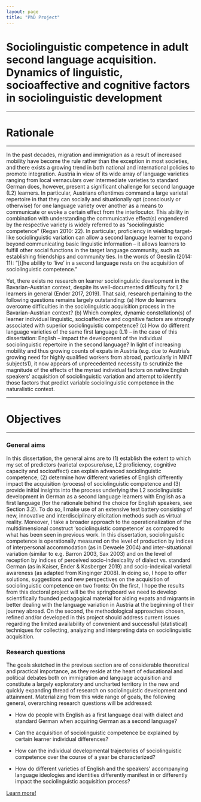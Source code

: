 ```yaml
---
layout: page
title: "PhD Project"
---
```


# Sociolinguistic competence in adult second language acquisition. <br> Dynamics of linguistic, socioaffective and cognitive factors in sociolinguistic development

-----------
# Rationale
-----------

In the past decades, migration and immigration as a result of increased mobility have become the rule rather than the exception in most societies, and there exists a growing trend in both national and international policies to promote integration. Austria in view of its wide array of language varieties ranging from local vernaculars over intermediate varieties to standard German does, however, present a significant challenge for second language (L2) learners. In particular, Austrians oftentimes command a large varietal repertoire in that they can socially and situationally opt (consciously or otherwise) for one language variety over another as a means to communicate or evoke a certain effect from the interlocutor. This ability in combination with understanding the communicative effect(s) engendered by the respective variety is widely referred to as “sociolinguistic competence” (Regan 2010: 22). In particular, proficiency in wielding target-like sociolinguistic variation can allow a second language learner to expand beyond communicating basic linguistic information – it allows learners to fulfill other social functions in the target language community, such as establishing friendships and community ties. In the words of Geeslin (2014: 11): “[t]he ability to ‘live’ in a second language rests on the acquisition of sociolinguistic competence.”

Yet, there exists no research on learner sociolinguistic development in the Bavarian-Austrian context, despite its well-documented difficulty for L2 learners in general (Ender 2017, 2019). That said, research pertaining to the following questions remains largely outstanding: (a) How do learners overcome difficulties in the sociolinguistic acquisition process in the Bavarian-Austrian context? (b) Which complex, dynamic constellation(s) of learner individual linguistic, socioaffective and cognitive factors are strongly associated with superior sociolinguistic competence? (c) How do different language varieties of the same first language (L1) – in the case of this dissertation: English – impact the development of the individual sociolinguistic repertoire in the second language? In light of increasing mobility and thus growing counts of expats in Austria (e.g. due to Austria’s growing need for highly qualified workers from abroad, particularly in MINT subjects1), it now appears of unprecedented necessity to scrutinize the magnitude of the effects of the myriad individual factors on native English speakers’ acquisition of sociolinguistic variation and attempt to identify those factors that predict variable sociolinguistic competence in the naturalistic context.

-----------
# Objectives
-----------

### General aims

In this dissertation, the general aims are to (1) establish the extent to which my set of predictors (varietal exposure/use, L2 proficiency, cognitive capacity and socioaffect) can explain advanced sociolinguistic competence; (2) determine how different varieties of English differently impact the acquisition (process) of sociolinguistic competence and (3) provide initial insights into the process underlying the L2 sociolinguistic development in German as a second language learners with English as a first language (for the rationale behind the choice for English speakers, see Section 3.2). To do so, I make use of an extensive test battery consisting of new, innovative and interdisciplinary elicitation methods such as virtual reality. Moreover, I take a broader approach to the operationalization of the multidimensional construct ‘sociolinguistic competence’ as compared to what has been seen in previous work. In this dissertation, sociolinguistic competence is operationally measured on the level of production by indices of interpersonal accommodation (as in Dewaele 2004) and inter-situational variation (similar to e.g. Barron 2003, Sax 2003) and on the level of reception by indices of perceived socio-indexicality of dialect vs. standard German (as in Kaiser, Ender & Kasberger 2019) and socio-indexical varietal awareness (as adapted from Kinginger 2008). In doing so, I hope to offer solutions, suggestions and new perspectives on the acquisition of sociolinguistic competence on two fronts: On the first, I hope the results from this doctoral project will be the springboard we need to develop scientifically founded pedagogical material for aiding expats and migrants in better dealing with the language variation in Austria at the beginning of their journey abroad. On the second, the methodological approaches chosen, refined and/or developed in this project should address current issues regarding the limited availability of convenient and successful (statistical) techniques for collecting, analyzing and interpreting data on sociolinguistic acquisition.

### Research questions

The goals sketched in the previous section are of considerable theoretical and practical importance, as they reside at the heart of educational and political debates both on immigration and language acquisition and constitute a largely exploratory and uncharted territory in the new and quickly expanding thread of research on sociolinguistic development and attainment. Materializing from this wide range of goals, the following general, overarching research questions will be addressed:

- How do people with English as a first language deal with dialect and standard German when acquiring German as a second language?

- Can the acquisition of sociolinguistic competence be explained by certain learner individual differences?

- How can the individual developmental trajectories of sociolinguistic competence over the course of a year be characterized?

- How do different varieties of English and the speakers’ accompanying language ideologies and identities differently manifest in or differently impact the sociolinguistic acquisition process?

[Learn more!](https://masonawirtz.wixsite.com/dynsc)
